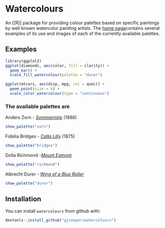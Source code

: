 # Watercolours

An [[R]] package for providing colour palettes based on specific paintings by well known watercolur painting artists. The [home page](https://github.com/gjcooper/watercolours#readme)contains several examples of its use and images of each of the currently available palettes.

## Examples

``` r
library(ggplot2)
ggplot(diamonds, aes(color, fill = clarity)) +
  geom_bar() +
  scale_fill_watercolour(palette = "durer")
```


``` r
ggplot(mtcars, aes(disp, mpg, col = qsec)) +
  geom_point(size = 4) +
  scale_color_watercolour(type = "continuous")
```

### The available palettes are

Anders Zorn - [*Sommarnöje*](https://commons.wikimedia.org/wiki/File:Sommarn%C3%B6je_(1886),_akvarell_av_Anders_Zorn.jpg) (1886)

``` r
show_palette("zorn")
```

Fidelia Bridges - [*Calla Lilly*](https://commons.wikimedia.org/wiki/File:Brooklyn_Museum_-_Calla_Lily_-_Fidelia_Bridges_-_overall.jpg) (1875)

``` r
show_palette("bridges")
```

Dolla Richmond -[*Mount Egmont*](https://artsandculture.google.com/asset/mount-egmont/2AH3LhLcXldhDA)

``` r
show_palette("richmond")
```

Albrecht Durer - [*Wing of a Blue Roller*](https://commons.wikimedia.org/wiki/File:Duerer_wing_of_a_blue_roller.jpg)

``` r
show_palette("durer")
```

## Installation

You can install `watercolours` from github with:

``` r
devtools::install_github("gjcooper/watercolours")
```
